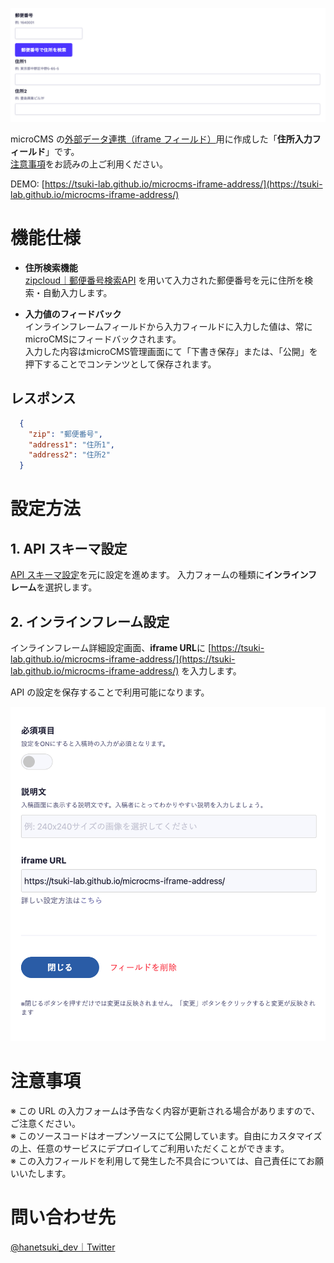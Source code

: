 ![フィールド画像](/docs/image/sample-view.png)

microCMS の[外部データ連携（iframe フィールド）](https://document.microcms.io/manual/iframe-field)用に作成した「**住所入力フィールド**」です。<br />
[注意事項](#注意事項)をお読みの上ご利用ください。

DEMO: [https://tsuki-lab.github.io/microcms-iframe-address/](https://tsuki-lab.github.io/microcms-iframe-address/)

# 機能仕様

- **住所検索機能**<br />
[zipcloud｜郵便番号検索API](http://zipcloud.ibsnet.co.jp/) を用いて入力された郵便番号を元に住所を検索・自動入力します。

- **入力値のフィードバック**<br />
インラインフレームフィールドから入力フィールドに入力した値は、常にmicroCMSにフィードバックされます。<br />
入力した内容はmicroCMS管理画面にて「下書き保存」または、「公開」を押下することでコンテンツとして保存されます。

## レスポンス
```json
  {
    "zip": "郵便番号",
    "address1": "住所1",
    "address2": "住所2"
  }
```

# 設定方法

## 1. API スキーマ設定

[API スキーマ設定](https://document.microcms.io/manual/api-model-settings)を元に設定を進めます。
入力フォームの種類に**インラインフレーム**を選択します。

## 2. インラインフレーム設定

インラインフレーム詳細設定画面、**iframe URL**に [https://tsuki-lab.github.io/microcms-iframe-address/](https://tsuki-lab.github.io/microcms-iframe-address/) を入力します。

API の設定を保存することで利用可能になります。

![インラインフレーム設定画面](/docs/image/inline-frame-setting.png)

# 注意事項

※ この URL の入力フォームは予告なく内容が更新される場合がありますので、ご注意ください。<br />
※ このソースコードはオープンソースにて公開しています。自由にカスタマイズの上、任意のサービスにデプロイしてご利用いただくことができます。<br />
※ この入力フィールドを利用して発生した不具合については、自己責任にてお願いいたします。

# 問い合わせ先

[@hanetsuki_dev｜Twitter](https://twitter.com/hanetsuki_dev)
